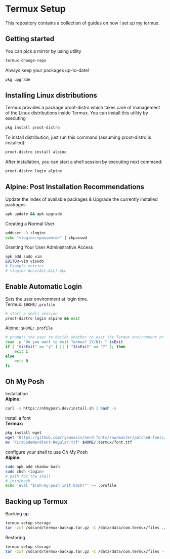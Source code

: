 # Termux Setup
This repository contains a collection of guides on how I set up my termux.

## Getting started
You can pick a mirror by using utility
```sh
termux-change-repo
```
Always keep your packages up-to-date!
```sh
pkg upgrade
```

## Installing Linux distributions
Termux provides a package proot-distro which takes care of management of the Linux distributions inside Termux. You can install this utility by executing
```sh
pkg install proot-distro
```
To install distribution, just run this command (assuming proot-distro is installed):
```sh
proot-distro install alpine
```
After installation, you can start a shell session by executing next command:
```sh
proot-distro login alpine
```

## Alpine: Post Installation Recommendations
Update the index of available packages & Upgrade the currently installed packages
```sh
apk update && apk upgrade
```
Creating a Normal User
```sh
adduser -D <login>
echo "<login>:<password>" | chpasswd
```
Granting Your User Administrative Access
```sh
apk add sudo vim
EDITOR=vim visudo
# Example entries
# <login> ALL=(ALL:ALL) ALL
```

## Enable Automatic Login
Sets the user environment at login time.\
Termux: `$HOME/.profile`
```sh
# start a shell session
proot-distro login alpine && exit
```
Alpine: `$HOME/.profile`
```sh
# prompts the user to decide whether to exit the Termux environment or not
read -p "Do you want to exit Termux? [Y/N]: " isExit
if [ "$isExit" == "y" ] || [ "$isExit" == "Y" ]; then
    exit 1
else
    exit 0
fi
```

## Oh My Posh
Installation\
**Alpine:**
```sh
curl -s https://ohmyposh.dev/install.sh | bash -s
```
install a font\
**Termux:**
```sh
pkg install wget
wget 'https://github.com/ryanoasis/nerd-fonts/raw/master/patched-fonts/FiraCode/Regular/FiraCodeNerdFont-Regular.ttf'
mv 'FiraCodeNerdFont-Regular.ttf' $HOME/.termux/font.ttf
```
configure your shell to use Oh My Posh\
**Alpine:**
```sh
sudo apk add shadow bash
sudo chsh <login>
# path for the shell
# /bin/bash
echo 'eval "$(oh-my-posh init bash)"' >> .profile
```

## Backing up Termux
Backing up
```sh
termux-setup-storage
tar -zcf /sdcard/termux-backup.tar.gz -C /data/data/com.termux/files ./home ./usr
```
Restoring
```sh
termux-setup-storage
tar -zxf /sdcard/termux-backup.tar.gz -C /data/data/com.termux/files --recursive-unlink --preserve-permissions
```
